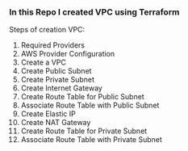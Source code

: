 ### In this Repo I created VPC using Terraform ###
Steps of creation VPC:
 1. Required Providers
 2. AWS Provider Configuration
 3. Create a VPC
 4. Create Public Subnet
 5. Create Private Subnet
 6. Create Internet Gateway
 7. Create Route Table for Public Subnet
 8. Associate Route Table with Public Subnet
 9. Create Elastic IP
 10. Create NAT Gateway
 11. Create Route Table for Private Subnet
 12. Associate Route Table with Private Subnet
